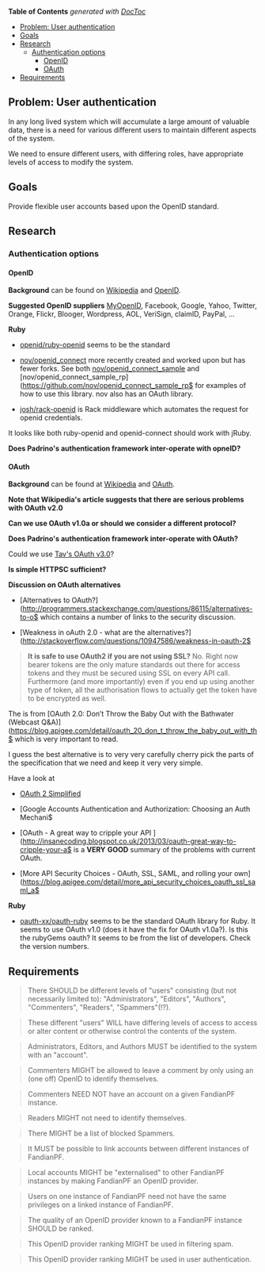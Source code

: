 **Table of Contents**  *generated with [DocToc](http://doctoc.herokuapp.com/)*

- [Problem: User authentication](#problem-user-authentication)
- [Goals](#goals)
- [Research](#research)
	- [Authentication options](#authentication-options)
		- [OpenID](#openid)
		- [OAuth](#oauth)
- [Requirements](#requirements)

## Problem: User authentication

In any long lived system which will accumulate a large amount of
valuable data, there is a need for various different users to maintain
different aspects of the system.

We need to ensure different users, with differing roles, have
appropriate levels of access to modify the system.

## Goals

Provide flexible user accounts based upon the OpenID standard.

## Research

### Authentication options

#### OpenID

**Background** can be found on
[Wikipedia](http://en.wikipedia.org/wiki/OpenID) and
[OpenID](http://openid.net/).

**Suggested OpenID suppliers** [MyOpenID](https://www.myopenid.com/),
Facebook, Google, Yahoo, Twitter, Orange, Flickr, Blooger, Wordpress,
AOL, VeriSign, claimID, PayPal, ...

**Ruby**

 * [openid/ruby-openid](https://github.com/openid/ruby-openid) seems to
be the standard

 * [nov/openid_connect](https://github.com/nov/openid_connect) more
recently created and worked upon but has fewer forks. See both
[nov/openid_connect_sample](https://github.com/nov/openid_connect_sample)
and
[nov/openid_connect_sample_rp](https://github.com/nov/openid_connect_sample_rp$
for examples of how to use this library. nov also has an OAuth library.

 * [josh/rack-openid](https://github.com/josh/rack-openid) is Rack
middleware which automates the request for openid credentials.

It looks like both ruby-openid and openid-connect should work with jRuby.

**Does Padrino's authentication framework inter-operate with opneID?**

#### OAuth

**Background** can be found at
[Wikipedia](http://en.wikipedia.org/wiki/OAuth) and
[OAuth](http://oauth.net/).

**Note that Wikipedia's article suggests that there are serious
problems with OAuth v2.0**

**Can we use OAuth v1.0a or should we consider a different protocol?**

**Does Padrino's authentication framework inter-operate with OAuth?**

Could we use [Tav's OAuth
v3.0](http://tav.espians.com/oauth-3.0-the-sane-and-simple-way-to-do-it.html)?

**Is simple HTTPSC sufficient?**

**Discussion on OAuth alternatives**

 * [Alternatives to
OAuth?](http://programmers.stackexchange.com/questions/86115/alternatives-to-o$
which contains a number of links to the security discussion.

 * [Weakness in oAuth 2.0 - what are the
alternatives?](http://stackoverflow.com/questions/10947586/weakness-in-oauth-2$

> **It is safe to use OAuth2 if you are not using SSL?** No. Right now
> bearer tokens are the only mature standards out there for access
> tokens and they must be secured using SSL on every API call.
> Furthermore (and more importantly) even if you end up using another
> type of token, all the authorisation flows to actually get the token
> have to be encrypted as well.

The is from [OAuth 2.0: Don’t Throw the Baby Out with the Bathwater
(Webcast
Q&A)](https://blog.apigee.com/detail/oauth_20_don_t_throw_the_baby_out_with_th$
which is very important to read.

I guess the best alternative is to very very carefully cherry pick the
parts of the specification that we need and keep it very very simple.

Have a look at

 * [OAuth 2
Simplified](http://aaronparecki.com/articles/2012/07/29/1/oauth2-simplified)

 * [Google Accounts Authentication and Authorization: Choosing an Auth Mechani$

 * [OAuth - A great way to cripple your API
](http://insanecoding.blogspot.co.uk/2013/03/oauth-great-way-to-cripple-your-a$
is a **VERY** **GOOD** summary of the problems with current OAuth.

 * [More API Security Choices - OAuth, SSL, SAML, and rolling your
own](https://blog.apigee.com/detail/more_api_security_choices_oauth_ssl_saml_a$

**Ruby**

 * [oauth-xx/oauth-ruby](https://github.com/oauth-xx/oauth-ruby) seems
to be the standard OAuth library for Ruby. It seems to use OAuth v1.0
(does it have the fix for OAuth v1.0a?). Is this the rubyGems oauth? It
seems to be from the list of developers. Check the version numbers.

## Requirements

> There SHOULD be different levels of "users" consisting (but not
> necessarily limited to): "Administrators", "Editors", "Authors",
> "Commenters", "Readers", "Spammers"(!?).

> These different "users" WILL have differing levels of access to
> access or alter content or otherwise control the contents of the
> system.

> Administrators, Editors, and Authors MUST be identified to the system
> with an "account".

> Commenters MIGHT be allowed to leave a comment by only using an (one
> off) OpenID to identify themselves.

> Commenters NEED NOT have an account on a given FandianPF instance.

> Readers MIGHT not need to identify themselves.

> There MIGHT be a list of blocked Spammers.

> It MUST be possible to link accounts between different instances of
> FandianPF.

> Local accounts MIGHT be "externalised" to other FandianPF instances
> by making FandianPF an OpenID provider.

> Users on one instance of FandianPF need not have the same privileges
> on a linked instance of FandianPF.

> The quality of an OpenID provider known to a FandianPF instance
> SHOULD be ranked.

> This OpenID provider ranking MIGHT be used in filtering spam.

> This OpenID provider ranking MIGHT be used in user authentication.


